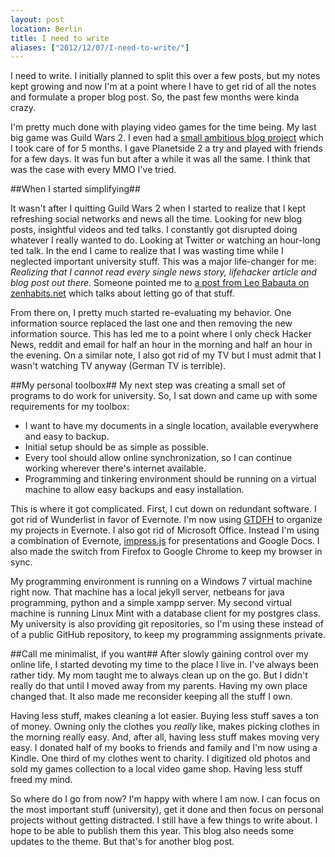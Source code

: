```yaml
---
layout: post
location: Berlin
title: I need to write
aliases: ["2012/12/07/I-need-to-write/"]
---
```


I need to write.
I initially planned to split this over a few posts, but my notes kept growing and now I'm at a point where I have to get rid of all the notes and formulate a proper blog post.
So, the past few months were kinda crazy. 

I'm pretty much done with playing video games for the time being. My last big game was Guild Wars 2. I even had a [small ambitious blog project]() which I took care of for 5 months. I gave Planetside 2 a try and played with friends for a few days. It was fun but after a while it was all the same. I think that was the case with every MMO I've tried. 

##When I started simplifying##

It wasn't after I quitting Guild Wars 2 when I started to realize that I kept refreshing social networks and news all the time. Looking for new blog posts, insightful videos and ted talks. 
I constantly got disrupted doing whatever I really wanted to do. Looking at Twitter or watching an hour-long ted talk. In the end I came to realize that I was wasting time while I neglected important university stuff. This was a major life-changer for me: *Realizing that I cannot read every single news story, lifehacker article and blog post out there*. Someone pointed me to [a post from Leo Babauta on zenhabits.net](http://zenhabits.net/online-reading/) which talks about letting go of that stuff. 

From there on, I pretty much started re-evaluating my behavior. One information source replaced the last one and then removing the new information source. This has led me to a point where I only check Hacker News, reddit and email for half an hour in the morning and half an hour in the evening. On a similar note, I also got rid of my TV but I must admit that I wasn't watching TV anyway (German TV is terrible). 


##My personal toolbox##
My next step was creating a small set of programs to do work for university. So, I sat down and came up with some requirements for my toolbox:

 - I want to have my documents in a single location, available everywhere and easy to backup. 
 - Initial setup should be as simple as possible.
 - Every tool should allow online synchronization, so I can continue working wherever there's internet available.
 - Programming and tinkering environment should be running on a virtual machine to allow easy backups and easy installation.

This is where it got complicated. First, I cut down on redundant software. I got rid of Wunderlist in favor of Evernote. I'm now using [GTDFH](http://gtdfh.branchable.com/ "Getting things done for hackers") to organize my projects in Evernote. I also got rid of Microsoft Office. Instead I'm using a combination of Evernote, [impress.js](https://github.com/bartaz/impress.js) for presentations and Google Docs. 
I also made the switch from Firefox to Google Chrome to keep my browser in sync. 

My programming environment is running on a Windows 7 virtual machine right now. That machine has a local jekyll server, netbeans for java programming, python and a simple xampp server. My second virtual machine is running Linux Mint with a database client for my postgres class. My university is also providing git repositories, so I'm using these instead of of a public GitHub repository, to keep my programming assignments private.

##Call me minimalist, if you want##
After slowly gaining control over my online life, I started devoting my time to the place I live in. I've always been rather tidy. My mom taught me to always clean up on the go. But I didn't really do that until I moved away from my parents. Having my own place changed that. It also made me reconsider keeping all the stuff I own. 

Having less stuff, makes cleaning a lot easier. Buying less stuff saves a ton of money. Owning only the clothes you *really* like, makes picking clothes in the morning really easy. And, after all, having less stuff makes moving very easy. I donated half of my books to friends and family and I'm now using a Kindle. One third of my clothes went to charity. I digitized old photos and sold my games collection to a local video game shop. Having less stuff freed my mind. 

So where do I go from now? I'm happy with where I am now. I can focus on the most important stuff (university), get it done and then focus on personal projects without getting distracted. 
I still have a few things to write about. I hope to be able to publish them this year. 
This blog also needs some updates to the theme. But that's for another blog post.
